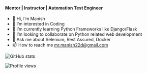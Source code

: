 #### Mentor | Instructor | Automation Test Engineer
- 👋 Hi, I’m Manish
- 👀 I’m interested in Coding
- 🌱 I’m currently learning Python Frameworks like Django/Flask
- 💞️ I’m looking to collaborate on Python related web development
- 💬 Ask me about Selenium, Rest Assured, Docker  
- 📫 How to reach me mr.manish22d@gmail.com

![GitHub stats](https://github-readme-stats.vercel.app/api?username=manish22d&show_icons=true)  

![Profile views](https://gpvc.arturio.dev/manish22d)  


<!---
manish22d/manish22d is a ✨ special ✨ repository because its `README.md` (this file) appears on your GitHub profile.
You can click the Preview link to take a look at your changes.
--->
